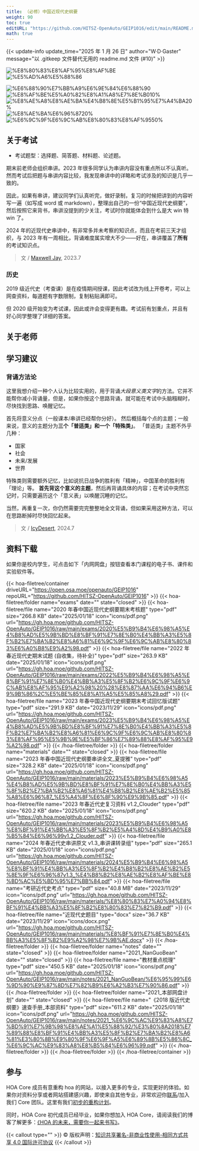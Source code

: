 ```yaml
---
title: （必修）中国近现代史纲要
weight: 90
toc: true
editURL: "https://github.com/HITSZ-OpenAuto/GEIP1016/edit/main/README.md"
math: true
---
```


{{< update-info update_time="2025 年 1 月 26 日" author="W·D·Gaster" message="以 .gitkeep 文件替代无用的 readme.md 文件 (#10)" >}}


<!--
1. 通过 [Shields.io](https://shields.io/) 生成如下的徽章，标注课程的基本信息。
2. 请根据课程的具体内容增删仓库的子文件夹。子文件夹建议使用小写英文，并且添加 README.md。
3. 关于课程的描述可以不止以下几个方面，酌情增删。
4. hoa.moe 生成本课程对应页面后，请将页面链接复制到 GitHub 仓库的 About/Website 中。
5. 可以在 GitHub 页面的 About/Topics 中为课程添加话题名称。
-->

<div class="img-div hx:mt-4 hx:flex-row hx:justify-start hx:items-center">

![%E8%80%83%E8%AF%95%E8%AF%BE](https://img.shields.io/badge/%E8%80%83%E8%AF%95%E8%AF%BE-red)
![%E5%AD%A6%E5%88%86](https://img.shields.io/badge/%E5%AD%A6%E5%88%86-2.5-moccasin)

![%E6%88%90%E7%BB%A9%E6%9E%84%E6%88%90](https://img.shields.io/badge/%E6%88%90%E7%BB%A9%E6%9E%84%E6%88%90-gold)
![%E8%AF%BE%E5%A0%82%E8%A1%A8%E7%8E%B010%](https://img.shields.io/badge/%E8%AF%BE%E5%A0%82%E8%A1%A8%E7%8E%B0-10%25-wheat)
![%E8%AE%A8%E8%AE%BA%E4%B8%8E%E5%B1%95%E7%A4%BA20%](https://img.shields.io/badge/%E8%AE%A8%E8%AE%BA%E4%B8%8E%E5%B1%95%E7%A4%BA-20%25-wheat)
![%E8%AE%BA%E6%96%8720%](https://img.shields.io/badge/%E8%AE%BA%E6%96%87-20%25-wheat)
![%E6%9C%9F%E6%9C%AB%E8%80%83%E8%AF%9550%](https://img.shields.io/badge/%E6%9C%9F%E6%9C%AB%E8%80%83%E8%AF%95-50%25-wheat)

</div>

## 关于考试
- 考试题型：选择题、简答题、材料题、论述题。

期末前老师会组织串讲。2023 年很多同学认为串讲内容没有重点所以不认真听。然而考试后把题与串讲内容比较，我发现串讲中的详略和考试涉及的知识是几乎一致的。

因此，如果有串讲，建议同学们认真听完，做好录制，复习的时候把讲到的内容听写一遍（如写成 word 或 markdown），整理出自己的一份“中国近现代史纲要”，然后按照它来背书，串讲没提到的少关注，考试时你就能体会到什么是大 win 特 win 了。

2024 年的近现代史串讲中，有非常多并未考察的知识点，而且在考前三天才组织，与 2023 年有一周相比，背诵难度属实增大不少——好在，串讲覆盖了**所有**的考试知识点。

> 文 / [Maxwell Jay](https://github.com/MaxwellJay256), 2023.7

### 历史

2019 级近代史（考查课）是在疫情期间授课，因此考试改为线上开卷考，可以上网查资料，每道题有字数限制，复制粘贴满即可。

但 2020 级开始变为考试课，因此或许会变得更有趣。考试前有划重点，并且有好心同学整理了详细的答案。

## 关于老师



## 学习建议

### 背诵方法论
这里我想介绍一种个人认为比较实用的，用于背诵*大段意义类文字*的方法。它并不能帮你减小背诵量，但是，如果你按这个思路背诵，就可能在考试中头脑糨糊时，尽快找到思路、唤醒记忆。

首先将意义分点（一般课本/串讲已经帮你分好）。
然后概括每个点的主题；一般来说，意义的主题分为**三个「普适类」和一个「特殊类」**。
「普适类」主题不外乎几种：
- 国家
- 社会
- 未来/发展
- 世界

特殊类则需要额外记忆，比如说抗日战争的胜利有「精神」，中国革命的胜利有「理论」等。
**首先背这个意义的主题**，然后再背诵具体的内容；在考试中突然忘记时，只需要遍历这个「意义表」以唤醒沉睡的记忆。

当然，再重复一次，你仍然需要完完整整地全文背诵，但如果采用这种方法，可以在思路断掉时尽快回忆起来。 

> 文 / [IcyDesert](https://github.com/IcyDesert), 2024.7

## 资料下载

如果你是校内学生，可点击如下「内网网盘」按钮查看本门课程的电子书、课件和实验软件等。

{{< hoa-filetree/container driveURL="https://open.osa.moe/openauto/GEIP1016" repoURL="https://github.com/HITSZ-OpenAuto/GEIP1016" >}}
{{< hoa-filetree/folder name="exams" date="" state="closed" >}}
{{< hoa-filetree/file name="2020 年春中国近现代史纲要期末考核题" type="pdf" size="266.8 KB" date="2025/01/18" icon="icons/pdf.png" url="https://gh.hoa.moe/github.com/HITSZ-OpenAuto/GEIP1016/raw/main/exams/2020%E5%B9%B4%E6%98%A5%E4%B8%AD%E5%9B%BD%E8%BF%91%E7%8E%B0%E4%BB%A3%E5%8F%B2%E7%BA%B2%E8%A6%81%E6%9C%9F%E6%9C%AB%E8%80%83%E6%A0%B8%E9%A2%98.pdf" >}}
{{< hoa-filetree/file name="2022 年春近现代史期末试题 (自收集，待补全)" type="pdf" size="263.9 KB" date="2025/01/18" icon="icons/pdf.png" url="https://gh.hoa.moe/github.com/HITSZ-OpenAuto/GEIP1016/raw/main/exams/2022%E5%B9%B4%E6%98%A5%E8%BF%91%E7%8E%B0%E4%BB%A3%E5%8F%B2%E6%9C%9F%E6%9C%AB%E8%AF%95%E9%A2%98%20%28%E8%87%AA%E6%94%B6%E9%9B%86%2C%E5%BE%85%E8%A1%A5%E5%85%A8%29.pdf" >}}
{{< hoa-filetree/file name="2023 年春中国近现代史纲要期末考试回忆版试题" type="pdf" size="291.9 KB" date="2023/11/29" icon="icons/pdf.png" url="https://gh.hoa.moe/github.com/HITSZ-OpenAuto/GEIP1016/raw/main/exams/2023%E5%B9%B4%E6%98%A5%E4%B8%AD%E5%9B%BD%E8%BF%91%E7%8E%B0%E4%BB%A3%E5%8F%B2%E7%BA%B2%E8%A6%81%E6%9C%9F%E6%9C%AB%E8%80%83%E8%AF%95%E5%9B%9E%E5%BF%86%E7%89%88%E8%AF%95%E9%A2%98.pdf" >}}
{{< /hoa-filetree/folder >}}
{{< hoa-filetree/folder name="materials" date="" state="closed" >}}
{{< hoa-filetree/file name="2023 年春中国近现代史纲要串讲全文_夏提雅" type="pdf" size="328.2 KB" date="2025/01/18" icon="icons/pdf.png" url="https://gh.hoa.moe/github.com/HITSZ-OpenAuto/GEIP1016/raw/main/materials/2023%E5%B9%B4%E6%98%A5%E4%B8%AD%E5%9B%BD%E8%BF%91%E7%8E%B0%E4%BB%A3%E5%8F%B2%E7%BA%B2%E8%A6%81%E4%B8%B2%E8%AE%B2%E5%85%A8%E6%96%87_%E5%A4%8F%E6%8F%90%E9%9B%85.pdf" >}}
{{< hoa-filetree/file name="2023 年春近代史复习资料 v1.2_Clouder" type="pdf" size="620.2 KB" date="2025/01/18" icon="icons/pdf.png" url="https://gh.hoa.moe/github.com/HITSZ-OpenAuto/GEIP1016/raw/main/materials/2023%E5%B9%B4%E6%98%A5%E8%BF%91%E4%BB%A3%E5%8F%B2%E5%A4%8D%E4%B9%A0%E8%B5%84%E6%96%99v1.2_Clouder.pdf" >}}
{{< hoa-filetree/file name="2024 年春近代史串讲原文 v1.3_串讲课转录组" type="pdf" size="265.1 KB" date="2025/01/18" icon="icons/pdf.png" url="https://gh.hoa.moe/github.com/HITSZ-OpenAuto/GEIP1016/raw/main/materials/2024%E5%B9%B4%E6%98%A5%E8%BF%91%E4%BB%A3%E5%8F%B2%E4%B8%B2%E8%AE%B2%E5%8E%9F%E6%96%87v1.3_%E4%B8%B2%E8%AE%B2%E8%AF%BE%E8%BD%AC%E5%BD%95%E7%BB%84.pdf" >}}
{{< hoa-filetree/file name="考研近代史考点" type="pdf" size="40.8 MB" date="2023/11/29" icon="icons/pdf.png" url="https://gh.hoa.moe/github.com/HITSZ-OpenAuto/GEIP1016/raw/main/materials/%E8%80%83%E7%A0%94%E8%BF%91%E4%BB%A3%E5%8F%B2%E8%80%83%E7%82%B9.pdf" >}}
{{< hoa-filetree/file name="近现代史题目" type="docx" size="36.7 KB" date="2023/11/29" icon="icons/docx.png" url="https://gh.hoa.moe/github.com/HITSZ-OpenAuto/GEIP1016/raw/main/materials/%E8%BF%91%E7%8E%B0%E4%BB%A3%E5%8F%B2%E9%A2%98%E7%9B%AE.docx" >}}
{{< /hoa-filetree/folder >}}
{{< hoa-filetree/folder name="notes" date="" state="closed" >}}
{{< hoa-filetree/folder name="2021_NanGuoBean" date="" state="closed" >}}
{{< hoa-filetree/file name="教材重点梳理" type="pdf" size="450.5 KB" date="2025/01/18" icon="icons/pdf.png" url="https://gh.hoa.moe/github.com/HITSZ-OpenAuto/GEIP1016/raw/main/notes/2021_NanGuoBean/%E6%95%99%E6%9D%90%E9%87%8D%E7%82%B9%E6%A2%B3%E7%90%86.pdf" >}}
{{< /hoa-filetree/folder >}}
{{< hoa-filetree/folder name="2021_本部网盘计划" date="" state="closed" >}}
{{< hoa-filetree/file name="《2018 版近代史纲要》速查手册_本部资料" type="pdf" size="611.2 KB" date="2025/01/18" icon="icons/pdf.png" url="https://gh.hoa.moe/github.com/HITSZ-OpenAuto/GEIP1016/raw/main/notes/2021_%E6%9C%AC%E9%83%A8%E7%BD%91%E7%9B%98%E8%AE%A1%E5%88%92/%E3%80%8A2018%E7%89%88%E8%BF%91%E4%BB%A3%E5%8F%B2%E7%BA%B2%E8%A6%81%E3%80%8B%E9%80%9F%E6%9F%A5%E6%89%8B%E5%86%8C_%E6%9C%AC%E9%83%A8%E8%B5%84%E6%96%99.pdf" >}}
{{< /hoa-filetree/folder >}}
{{< /hoa-filetree/folder >}}
{{< /hoa-filetree/container >}}

## 参与

HOA Core 成员有意重构 hoa 的网站，以接入更多的专业，实现更好的体验。如果你对资料分享或者网站搭建感兴趣，即使来自其他专业，非常欢迎你[联系](mailto:hi@hoa.moe)/加入我们 Core 团队。这里有我们[初步的重构计划](https://historical-mousepad-286.notion.site/HOA-1f71751ad5fe80978c70d9e32330d7e6)。

同时，HOA Core 初代成员已经毕业，如果你想加入 HOA Core，请阅读我们的博客了解更多：[《HOA 的未来，需要你一起来书写》](https://hoa.moe/news/future-of-hoa)。

{{< callout type="" >}}
  © 版权声明：[知识共享署名-非商业性使用-相同方式共享 4.0 国际许可协议](https://creativecommons.org/licenses/by-nc-sa/4.0/)
{{< /callout >}}

